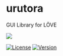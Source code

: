 # urutora
GUI Library for LÖVE

![](https://i.postimg.cc/L6G99zwh/ss.png)

[![License](http://img.shields.io/:license-MIT-blue.svg)](https://github.com/tavuntu/urutora/blob/master/LICENSE.md)
[![Version](http://img.shields.io/:version-0.0.2-green.svg)](https://github.com/tavuntu/urutora)
